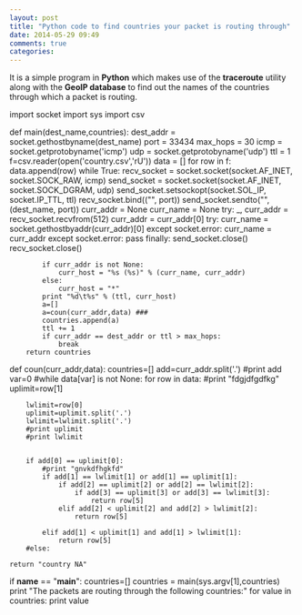```yaml
---
layout: post
title: "Python code to find countries your packet is routing through"
date: 2014-05-29 09:49
comments: true
categories: 
---
```



It is a simple program in <strong>Python</strong> which makes use of the <strong>traceroute</strong> utility along with the <strong>GeoIP database</strong> to find out the names of the countries through which a packet is routing.







import socket
import sys
import csv

def main(dest_name,countries):
        dest_addr = socket.gethostbyname(dest_name)
        port = 33434
        max_hops = 30
        icmp = socket.getprotobyname('icmp')
        udp = socket.getprotobyname('udp')
        ttl = 1
        f=csv.reader(open('country.csv','rU'))
        data = []
        for row in f:
            data.append(row)
        while True:
            recv_socket = socket.socket(socket.AF_INET, socket.SOCK_RAW, icmp)
            send_socket = socket.socket(socket.AF_INET, socket.SOCK_DGRAM, udp)
            send_socket.setsockopt(socket.SOL_IP, socket.IP_TTL, ttl)
            recv_socket.bind(("", port))
            send_socket.sendto("", (dest_name, port))
            curr_addr = None
            curr_name = None
            try:
                _, curr_addr = recv_socket.recvfrom(512)
                curr_addr = curr_addr[0]
                try:
                    curr_name = socket.gethostbyaddr(curr_addr)[0]
                except socket.error:
                    curr_name = curr_addr
            except socket.error:
                pass
            finally:
                send_socket.close()
                recv_socket.close()

            if curr_addr is not None:
                curr_host = "%s (%s)" % (curr_name, curr_addr)
            else:
                curr_host = "*"
            print "%d\t%s" % (ttl, curr_host)
            a=[]
            a=coun(curr_addr,data) ###
            countries.append(a)
            ttl += 1
            if curr_addr == dest_addr or ttl > max_hops:
                break
        return countries

def coun(curr_addr,data):
    countries=[]
    add=curr_addr.split('.')
    #print add
    var=0
    #while data[var] is not None:
    for row in data:
        #print "fdgjdfgdfkg"
        uplimit=row[1]
        
        lwlimit=row[0]
        uplimit=uplimit.split('.')
        lwlimit=lwlimit.split('.')
        #print uplimit
        #print lwlimit
        

        if add[0] == uplimit[0]:
            #print "gnvkdfhgkfd"
            if add[1] == lwlimit[1] or add[1] == uplimit[1]:
                if add[2] == uplimit[2] or add[2] == lwlimit[2]:
                    if add[3] == uplimit[3] or add[3] == lwlimit[3]:
                        return row[5]
                elif add[2] < uplimit[2] and add[2] > lwlimit[2]:
                    return row[5]
              
            elif add[1] < uplimit[1] and add[1] > lwlimit[1]:
                return row[5]
        #else:
                    
    return "country NA"
            

if __name__ == "__main__":
    countries=[]
    countries = main(sys.argv[1],countries)
    print "The packets are routing through the following countries:"
    for value in countries:
        print value

